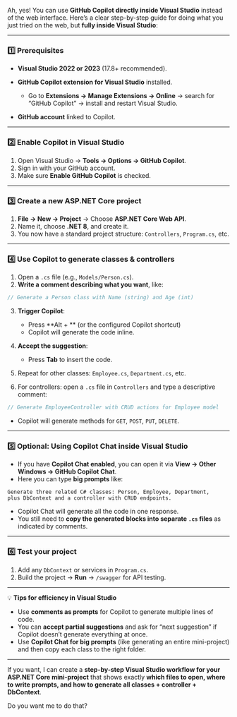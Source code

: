 Ah, yes! You can use **GitHub Copilot directly inside Visual Studio** instead of the web interface. Here’s a clear step-by-step guide for doing what you just tried on the web, but **fully inside Visual Studio**:

---

### 1️⃣ Prerequisites

* **Visual Studio 2022 or 2023** (17.8+ recommended).
* **GitHub Copilot extension for Visual Studio** installed.

  * Go to **Extensions → Manage Extensions → Online** → search for “GitHub Copilot” → install and restart Visual Studio.
* **GitHub account** linked to Copilot.

---

### 2️⃣ Enable Copilot in Visual Studio

1. Open Visual Studio → **Tools → Options → GitHub Copilot**.
2. Sign in with your GitHub account.
3. Make sure **Enable GitHub Copilot** is checked.

---

### 3️⃣ Create a new ASP.NET Core project

1. **File → New → Project** → Choose **ASP.NET Core Web API**.
2. Name it, choose **.NET 8**, and create it.
3. You now have a standard project structure: `Controllers`, `Program.cs`, etc.

---

### 4️⃣ Use Copilot to generate classes & controllers

1. Open a `.cs` file (e.g., `Models/Person.cs`).
2. **Write a comment describing what you want**, like:

```csharp
// Generate a Person class with Name (string) and Age (int)
```

3. **Trigger Copilot**:

   * Press **Alt + ** (or the configured Copilot shortcut)
   * Copilot will generate the code inline.

4. **Accept the suggestion**:

   * Press **Tab** to insert the code.

5. Repeat for other classes: `Employee.cs`, `Department.cs`, etc.

6. For controllers: open a `.cs` file in `Controllers` and type a descriptive comment:

```csharp
// Generate EmployeeController with CRUD actions for Employee model
```

* Copilot will generate methods for `GET`, `POST`, `PUT`, `DELETE`.

---

### 5️⃣ Optional: Using Copilot Chat inside Visual Studio

* If you have **Copilot Chat enabled**, you can open it via **View → Other Windows → GitHub Copilot Chat**.
* Here you can type **big prompts** like:

```
Generate three related C# classes: Person, Employee, Department,
plus DbContext and a controller with CRUD endpoints.
```

* Copilot Chat will generate all the code in one response.
* You still need to **copy the generated blocks into separate `.cs` files** as indicated by comments.

---

### 6️⃣ Test your project

1. Add any `DbContext` or services in `Program.cs`.
2. Build the project → **Run** → `/swagger` for API testing.

---

💡 **Tips for efficiency in Visual Studio**

* Use **comments as prompts** for Copilot to generate multiple lines of code.
* You can **accept partial suggestions** and ask for “next suggestion” if Copilot doesn’t generate everything at once.
* Use **Copilot Chat for big prompts** (like generating an entire mini-project) and then copy each class to the right folder.

---

If you want, I can create a **step-by-step Visual Studio workflow for your ASP.NET Core mini-project** that shows exactly **which files to open, where to write prompts, and how to generate all classes + controller + DbContext**.

Do you want me to do that?
